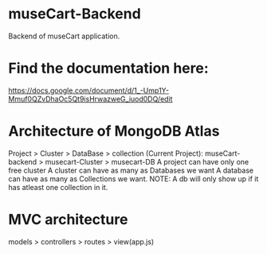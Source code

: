# museCart-Backend
Backend of museCart application.
# Find the documentation here:
https://docs.google.com/document/d/1_-Ump1Y-Mmuf0QZvDhaOc5Qt9isHrwazweG_iuod0DQ/edit

# Architecture of MongoDB Atlas
Project > Cluster > DataBase > collection
(Current Project):
museCart-backend > musecart-Cluster > musecart-DB
A project can have only one free cluster
A cluster can have as many as Databases we want
A database can have as many as Collections we want.
NOTE: A db will only show up if it has atleast one collection in it.

# MVC architecture
models > controllers > routes > view(app.js)